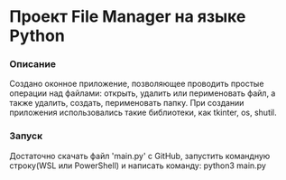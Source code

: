 # Проект File Manager на языке Python

### Описание

Создано оконное приложение, позволяющее проводить простые операции над файлами: открыть, удалить или перименовать файл, а также удалить, создать, перименовать папку.
При создании приложения использовались такие библиотеки, как tkinter, os, shutil.

### Запуск

Достаточно скачать файл 'main.py' с GitHub, запустить командную строку(WSL или PowerShell) и написать команду: python3 main.py
